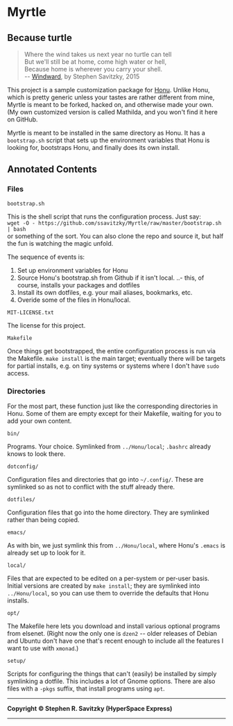 Myrtle
======
Because turtle
--------------

> Where the wind takes us next year no turtle can tell<br>
> But we'll still be at home, come high water or hell,<br>
> Because home is wherever you carry your shell.<br>
> -- [Windward](http://steve.savitzky.net/Songs/windward/), by Stephen
> Savitzky, 2015

This project is a sample customization package for [Honu](../Honu).  Unlike
Honu, which is pretty generic unless your tastes are rather different from
mine, Myrtle is meant to be forked, hacked on, and otherwise made your own.
(My own customized version is called Mathilda, and you won't find it here on
GitHub.

Myrtle is meant to be installed in the same directory as Honu.  It has a
`bootstrap.sh` script that sets up the environment variables that Honu is
looking for, bootstraps Honu, and finally does its own install.

Annotated Contents
------------------

### Files

`bootstrap.sh`

This is the shell script that runs the configuration process.  Just say:\
`wget -O - https://github.com/ssavitzky/Myrtle/raw/master/bootstrap.sh | bash`\
or something of the sort. You can also clone the repo and source it, but
half the fun is watching the magic unfold.

The sequence of events is:

1. Set up environment variables for Honu
2. Source Honu's bootstrap.sh from Github if it isn't local.
..- this, of course, installs your packages and dotfiles
3. Install its own dotfiles, e.g. your mail aliases, bookmarks, etc.
4. Overide some of the files in Honu/local.

`MIT-LICENSE.txt`

The license for this project.

`Makefile`

Once things get bootstrapped, the entire configuration process is run
via the Makefile. `make install` is the main target; eventually there
will be targets for partial installs, e.g. on tiny systems or systems
where I don't have `sudo` access.

### Directories

For the most part, these function just like the corresponding directories in
Honu.  Some of them are empty except for their Makefile, waiting for you to
add your own content.

`bin/`

Programs.  Your choice.  Symlinked from `../Honu/local`; `.bashrc` already
knows to look there.

`dotconfig/`

Configuration files and directories that go into `~/.config/`. These are
symlinked so as not to conflict with the stuff already there.

`dotfiles/`

Configuration files that go into the home directory. They are symlinked
rather than being copied.

`emacs/`

As with bin, we just symlink this from `../Honu/local`, where Honu's `.emacs`
is already set up to look for it.

`local/`

Files that are expected to be edited on a per-system or per-user basis.
Initial versions are created by `make install`; they are symlinked into
`../Honu/local`, so you can use them to override the defaults that Honu
installs. 

`opt/`

The Makefile here lets you download and install various optional
programs from elsenet. (Right now the only one is `dzen2` -- older
releases of Debian and Ubuntu don't have one that's recent enough to
include all the features I want to use with `xmonad`.)

`setup/`

Scripts for configuring the things that can't (easily) be installed by
simply symlinking a dotfile. This includes a lot of Gnome options. There
are also files with a `-pkgs` suffix, that install programs using `apt`.

------------------------------------------------------------------------

**Copyright © Stephen R. Savitzky (HyperSpace Express)**

------------------------------------------------------------------------
